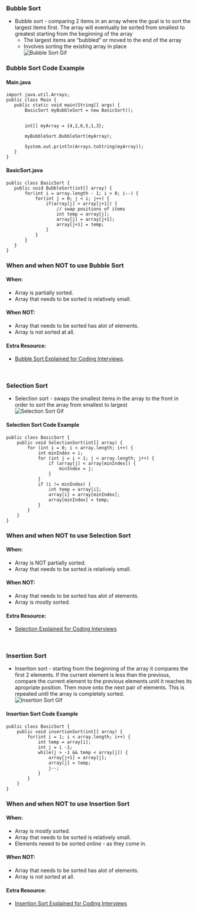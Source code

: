 ### Bubble Sort  
* Bubble sort - comparing 2 items in an array where the goal is to sort the largest items first. The array will eventually be sorted from smallest to greatest starting from the beginning of the array  
   - The largest items are “bubbled” or moved to the end of the array  
   - Involves sorting the existing array in place  
   ![Bubble Sort Gif](https://user-images.githubusercontent.com/69539559/230976227-f7fea962-c987-4520-b329-ae46d938d3f3.gif)

### Bubble Sort Code Example  
#### Main.java
```
import java.util.Arrays;
public class Main {
   public static void main(String[] args) {
       BasicSort myBubbleSort = new BasicSort();


       int[] myArray = {4,2,6,5,1,3};
      
       myBubbleSort.BubbleSort(myArray);
      
       System.out.println(Arrays.toString(myArray));
   }
}
```
#### BasicSort.java
```
public class BasicSort {
   public void BubbleSort(int[] array) {
       for(int i = array.length - 1; i > 0; i--) {
           for(int j = 0; j < i; j++) {
               if(array[j] > array[j+1]) {
                   // swap positions of items
                   int temp = array[j];
                   array[j] = array[j+1];
                   array[j+1] = temp;
               }
           }
       }
   }
}
```

### When and when NOT to use Bubble Sort  
#### When:  
- Array is partially sorted. 
- Array that needs to be sorted is relatively small. 

#### When NOT:
- Array that needs to be sorted has alot of elements. 
- Array is not sorted at all. 

#### Extra Resource:  
- [Bubble Sort Explained for Coding Interviews](https://www.acodersjourney.com/bubble-sort/.).  

&nbsp;
&nbsp;

### Selection Sort  
* Selection sort - swaps the smallest items in the array to the front in order to sort the array from smallest to largest  
![Selection Sort Gif](https://user-images.githubusercontent.com/69539559/230978140-c257acfa-53cb-441f-9210-5815b570c241.gif)
#### Selection Sort Code Example 
```
public class BasicSort {
    public void SelectionSort(int[] array) {
        for (int i = 0; i < array.length; i++) {
            int minIndex = i;
            for (int j = i + 1; j < array.length; j++) {
                if (array[j] < array[minIndex]) {
                    minIndex = j;
                }
            }
            if (i != minIndex) {
                int temp = array[i];
                array[i] = array[minIndex];
                array[minIndex] = temp;
            }
        }
    }
}
```
### When and when NOT to use Selection Sort  
#### When:  
- Array is NOT partially sorted. 
- Array that needs to be sorted is relatively small. 

#### When NOT:
- Array that needs to be sorted has alot of elements. 
- Array is mostly sorted.  

#### Extra Resource:  
- [Selection Explained for Coding Interviews](https://www.acodersjourney.com/selection-sort/#:~:text=When%20the%20array%20is%20NOT,be%20sorted%20is%20relatively%20small)

&nbsp;
&nbsp;

### Insertion Sort  
* Insertion sort - starting from the beginning of the array it compares the first 2 elements. If the current element is less than the previous, compare the current element to the previous elements unitl it reaches its apropriate position. Then move onto the next pair of elements. This is repeated until the array is completely sorted.  
![Insertion Sort Gif](https://user-images.githubusercontent.com/69539559/230978884-f1a3711f-5ee7-4f19-8c8c-54aec12a7acc.gif)
#### Insertion Sort Code Example 
```
public class BasicSort {
    public void insertionSort(int[] array) {
        for(int i = 1; i < array.length; i++) {
            int temp = array[i];
            int j = i -1;
            while(j > -1 && temp < array[j]) {
                array[j+1] = array[j];
                array[j] = temp;
                j--;
            }
        }
    }
}
```
### When and when NOT to use Insertion Sort  
#### When:  
- Array is mostly sorted. 
- Array that needs to be sorted is relatively small. 
- Elements neeed to be sorted online - as they come in. 

#### When NOT:
- Array that needs to be sorted has alot of elements. 
- Array is not sorted at all. 

#### Extra Resource:  
- [Insertion Sort Explained for Coding Interviews](https://www.acodersjourney.com/insertion-sort/)    
